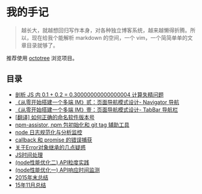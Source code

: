 # 我的手记
> 越长大，就越想回归写作本身，对各种独立博客系统，越来越懒得折腾。所以，现在给我个能解析 markdown 的空间，一个 vim，一个简简单单的文章目录就够了。  

推荐使用 [octotree](https://github.com/buunguyen/octotree) 浏览项目。

## 目录
<!-- index -->
<ul>
  <li><a href="https://github.com/plusmancn/plusmancn.github.com/blob/master/2017/B5-float-number.md">剖析 JS 内 0.1 + 0.2 = 0.30000000000000004 计算失精问题</a></li>
  <li><a href="https://github.com/plusmancn/plusmancn.github.com/blob/master/2017/B3-rn-navigator-model-2.md">《从零开始搭建一个多端 IM》贰：页面导航模式设计- Navigator 导航</a></li>
  <li><a href="https://github.com/plusmancn/plusmancn.github.com/blob/master/2017/B2-rn-navigator-model-1.md">《从零开始搭建一个多端 IM》壹：页面导航模式设计- TabBar 导航栏</a></li>
  <li><a href="https://github.com/plusmancn/plusmancn.github.com/blob/master/2016/B1-note-semver.md">[翻译] 如何正确的命名软件版本号</a></li>
  <li><a href="https://github.com/plusmancn/plusmancn.github.com/blob/master/2016/A9-npm-assistor.md">npm-assistor, npm 包初始化和 git tag 辅助工具</a></li>
  <li><a href="https://github.com/plusmancn/plusmancn.github.com/blob/master/2016/A8-log-elk.md">node 日志规范化与分析监控</a></li>
  <li><a href="https://github.com/plusmancn/plusmancn.github.com/blob/master/2016/A7-error-catch.md">callback 和 promise 的错误捕获</a></li>
  <li><a href="https://github.com/plusmancn/plusmancn.github.com/blob/master/2016/A6-prototype-chain.md">关于Error对象继承的几点疑惑</a></li>
  <li><a href="https://github.com/plusmancn/plusmancn.github.com/blob/master/2016/A5-JS时间处理.md">JS时间处理</a></li>
  <li><a href="https://github.com/plusmancn/plusmancn.github.com/blob/master/2016/A4-mini-unit.md">(node性能优化二) API粒度实践</a></li>
  <li><a href="https://github.com/plusmancn/plusmancn.github.com/blob/master/2016/A3-node性能优化-API响应时间监测.md">(node性能优化一) API响应时间监测</a></li>
  <li><a href="https://github.com/plusmancn/plusmancn.github.com/blob/master/2016/A2-2015年总结.md">2015年末总结</a></li>
  <li><a href="https://github.com/plusmancn/plusmancn.github.com/blob/master/2016/A1-15年11月总结.md">15年11月总结</a></li>
</ul>
<!-- indexEnd -->
